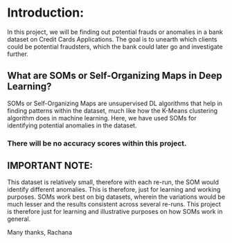 # Introduction:

In this project, we will be finding out potential frauds or anomalies in a bank dataset on Credit Cards Applications. 
The goal is to unearth which clients could be potential fraudsters, which the bank could later go and investigate further.

## What are SOMs or Self-Organizing Maps in Deep Learning?
SOMs or Self-Organizing Maps are unsupervised DL algorithms that help in finding patterns within the dataset, much like how the K-Means clustering algorithm does in machine learning.
Here, we have used SOMs for identifying potential anomalies in the dataset.

### There will be no accuracy scores within this project. 

## IMPORTANT NOTE:

This dataset is relatively small, therefore with each re-run, the SOM would identify different anomalies. 
This is therefore, just for learning and working purposes. 
SOMs work best on big datasets, wherein the variations would be much lesser and the results consistent across several re-runs. 
This project is therefore just for learning and illustrative purposes on how SOMs work in general.


Many thanks, Rachana
